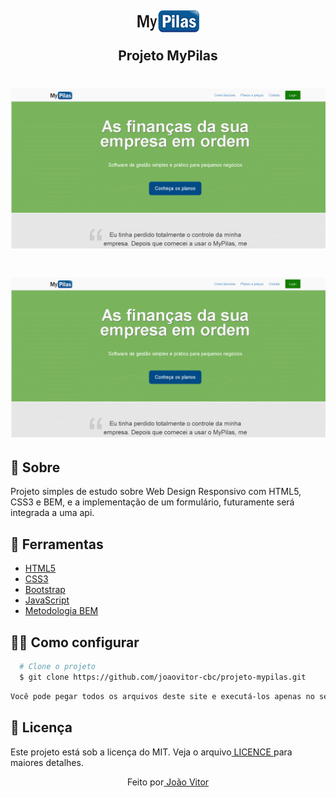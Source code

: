 <h2 align="center">
  <img 
    src="imagens/logo.png"
  />
  <p style="margin:20px">Projeto MyPilas</p>
</h2>

<h1>
  <img 
    src="imagens/page-apresentacao.gif"
  />
</h1>

<h1>
  <img 
    src="imagens/page-formulario-apresentacao.gif"
  />
</h1>

<h2>🧾 Sobre</h2>
<p> Projeto simples de estudo sobre Web Design Responsivo com HTML5, CSS3 e BEM, e a implementação de um formulário, futuramente será integrada a uma api.</p>

<h2>🔧 Ferramentas</h2>
<ul>
    <li>
    <a href="https://developer.mozilla.org/pt-BR/docs/Web/HTML"> HTML5</a>
    </li>
    <li>
    <a href="https://developer.mozilla.org/pt-BR/docs/Web/CSS">CSS3</a>
    </li>
    <li>
    <a href="https://getbootstrap.com/">Bootstrap</a>
    </li>
    <li>
    <a href="https://developer.mozilla.org/pt-BR/docs/Web/JavaScript">JavaScript</a>
    </li>
    <li>
    <a href="http://getbem.com/"> Metodologia BEM </a>
    </li>        
</ul>

<h2>👨‍💻 Como configurar</h2>

```bash
  # Clone o projeto
  $ git clone https://github.com/joaovitor-cbc/projeto-mypilas.git
```

```bash
Você pode pegar todos os arquivos deste site e executá-los apenas no seu computador como se estivessem online, apenas na sua máquina.
```

<h2>📝 Licença</h2>
<p> Este projeto está sob a licença do MIT. Veja o arquivo<a href="https://github.com/joaovitor-cbc/projeto-mypilas/blob/main/LICENSE"> LICENCE </a>para maiores detalhes.</p>

<p align="center">Feito por<a href="www.linkedin.com/in/joão-vitor-araujo"> João Vitor</a></p>




